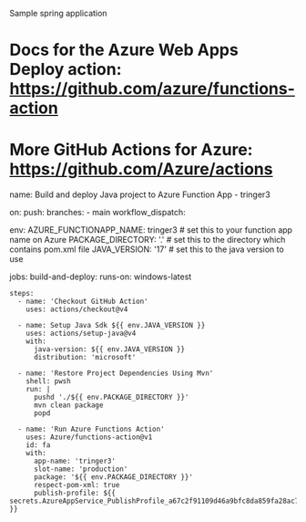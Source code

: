 Sample spring application


# Docs for the Azure Web Apps Deploy action: https://github.com/azure/functions-action
# More GitHub Actions for Azure: https://github.com/Azure/actions

name: Build and deploy Java project to Azure Function App - tringer3

on:
  push:
    branches:
      - main
  workflow_dispatch:

env:
  AZURE_FUNCTIONAPP_NAME: tringer3 # set this to your function app name on Azure
  PACKAGE_DIRECTORY: '.' # set this to the directory which contains pom.xml file
  JAVA_VERSION: '17' # set this to the java version to use

jobs:
  build-and-deploy:
    runs-on: windows-latest
    
    steps:
      - name: 'Checkout GitHub Action'
        uses: actions/checkout@v4

      - name: Setup Java Sdk ${{ env.JAVA_VERSION }}
        uses: actions/setup-java@v4
        with:
          java-version: ${{ env.JAVA_VERSION }}
          distribution: 'microsoft'

      - name: 'Restore Project Dependencies Using Mvn'
        shell: pwsh
        run: |
          pushd './${{ env.PACKAGE_DIRECTORY }}'
          mvn clean package
          popd
      
      - name: 'Run Azure Functions Action'
        uses: Azure/functions-action@v1
        id: fa
        with:
          app-name: 'tringer3'
          slot-name: 'production'
          package: '${{ env.PACKAGE_DIRECTORY }}'
          respect-pom-xml: true
          publish-profile: ${{ secrets.AzureAppService_PublishProfile_a67c2f91109d46a9bfc8da859fa28ac7 }}

